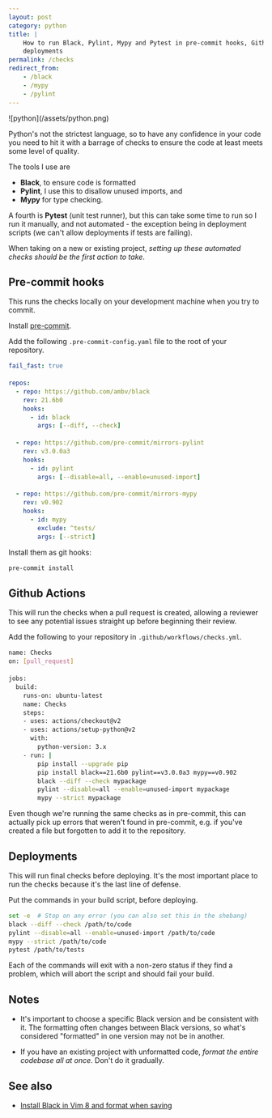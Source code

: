 ```yaml
---
layout: post
category: python
title: |
    How to run Black, Pylint, Mypy and Pytest in pre-commit hooks, Github Actions and
    deployments
permalink: /checks
redirect_from:
    - /black
    - /mypy
    - /pylint
---
```

<div class="wide-logos" markdown="1">
![python](/assets/python.png)
</div>

Python's not the strictest language, so to have any confidence in your code you
need to hit it with a barrage of checks to ensure the code at least meets some
level of quality.

The tools I use are
- **Black**, to ensure code is formatted
- **Pylint**, I use this to disallow unused imports, and
- **Mypy** for type checking.

A fourth is **Pytest** (unit test runner), but this can take some time to run
so I run it manually, and not automated - the exception being in deployment
scripts (we can't allow deployments if tests are failing).

When taking on a new or existing project, _setting up these automated checks
should be the first action to take_.

## Pre-commit hooks

This runs the checks locally on your development machine when you try to
commit.

Install [pre-commit](https://pre-commit.com).

Add the following `.pre-commit-config.yaml` file to the root of your
repository.

```yaml
fail_fast: true

repos:
  - repo: https://github.com/ambv/black
    rev: 21.6b0
    hooks:
      - id: black
        args: [--diff, --check]

  - repo: https://github.com/pre-commit/mirrors-pylint
    rev: v3.0.0a3
    hooks:
      - id: pylint
        args: [--disable=all, --enable=unused-import]

  - repo: https://github.com/pre-commit/mirrors-mypy
    rev: v0.902
    hooks:
      - id: mypy
        exclude: ^tests/
        args: [--strict]
```

Install them as git hooks:
```sh
pre-commit install
```

## Github Actions

This will run the checks when a pull request is created, allowing a
reviewer to see any potential issues straight up before beginning their review.

Add the following to your repository in `.github/workflows/checks.yml`.

```sh
name: Checks
on: [pull_request]

jobs:
  build:
    runs-on: ubuntu-latest
    name: Checks
    steps:
    - uses: actions/checkout@v2
    - uses: actions/setup-python@v2
      with:
        python-version: 3.x
    - run: |
        pip install --upgrade pip
        pip install black==21.6b0 pylint==v3.0.0a3 mypy==v0.902
        black --diff --check mypackage
        pylint --disable=all --enable=unused-import mypackage
        mypy --strict mypackage
```

Even though we're running the same checks as in pre-commit, this can actually
pick up errors that weren't found in pre-commit, e.g. if you've created a file
but forgotten to add it to the repository.

## Deployments

This will run final checks before deploying. It's the most important place to
run the checks because it's the last line of defense.

Put the commands in your build script, before deploying.

```sh
set -e  # Stop on any error (you can also set this in the shebang)
black --diff --check /path/to/code
pylint --disable=all --enable=unused-import /path/to/code
mypy --strict /path/to/code
pytest /path/to/tests
```

Each of the commands will exit with a non-zero status if they find a problem,
which will abort the script and should fail your build.

## Notes

- It's important to choose a specific Black version and be consistent with it.
  The formatting often changes between Black versions, so what's considered
  "formatted" in one version may not be in another.

- If you have an existing project with unformatted code, _format the entire
  codebase all at once_. Don't do it gradually.

## See also

- [Install Black in Vim 8 and format when saving](/black-vim)
